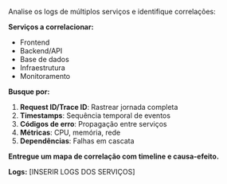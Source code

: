 Analise os logs de múltiplos serviços e identifique correlações:

**Serviços a correlacionar:**
- Frontend
- Backend/API
- Base de dados
- Infraestrutura
- Monitoramento

**Busque por:**
1. **Request ID/Trace ID**: Rastrear jornada completa
2. **Timestamps**: Sequência temporal de eventos
3. **Códigos de erro**: Propagação entre serviços
4. **Métricas**: CPU, memória, rede
5. **Dependências**: Falhas em cascata

**Entregue um mapa de correlação com timeline e causa-efeito.**

**Logs:**
[INSERIR LOGS DOS SERVIÇOS]